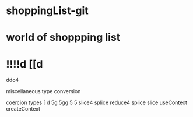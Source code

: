 # shoppingList-git
# world of shoppping list
!!!!d
[[d
===========================
ddo4

miscellaneous
type conversion

coercion types 
[
d
5g
5gg
5
5
slice4
splice
reduce4
splice
slice
useContext
createContext
